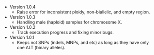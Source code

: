 * Version 1.0.4
    - Raise error for inconsistent ploidy, non-biallelic, and empty region. 
* Version 1.0.3
    - Handling male (haploid) samples for chromosome X.
* Version 1.0.2
    - Track execution progress and fixing minor bugs.
* Version 1.0.1
    - Keeps not SNPs (indels, MNPs, and etc) as long as they have only one ALT (binary alleles).   